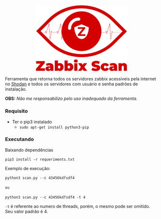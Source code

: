 <p align="center">
  <img width="300" src="logo.png">
</p>

Ferramenta que retorna todos os servidores zabbix acessiveis pela internet no [Shodan](https://www.shodan.io/) e todos os servidores com usuário e senha padrões de instalação.

**OBS:** *Não me responsabilizo pelo uso inadequado da ferramenta.*

### Requisito
- Ter o pip3 instalado
  - `sudo apt-get install python3-pip`

### Executando
Baixando dependências
```
pip3 install -r requeriments.txt
```


Exemplo de execução:
```
python3 scan.py --c 43456kdfsdf4

ou

python3 scan.py --c 43456kdfsdf4 -t 4
```

`-t` é referente ao numero de threads, porém, o mesmo pode ser omitido. Seu valor padrão é 4.
